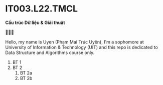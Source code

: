 # IT003.L22.TMCL
**Cấu trúc Dữ liệu & Giải thuật**

:clown_face::clown_face::clown_face:

Hello, my name is Uyen (Phạm Mai Trúc Uyên), I'm a sophomore at University of Information & Technology (UIT) and this repo is dedicated to Data Structure and Algorithms course only.

1. BT 1
1. BT 2
   1. BT 2a
   1. BT 2b

